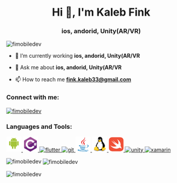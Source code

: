 <h1 align="center">Hi 👋, I'm Kaleb Fink</h1>
<h3 align="center">ios, andorid, Unity(AR/VR)</h3>

<p align="left"> <img src="https://komarev.com/ghpvc/?username=fimobiledev&label=Profile%20views&color=0e75b6&style=flat" alt="fimobiledev" /> </p>

- 🌱 I’m currently working **ios, andorid, Unity(AR/VR**

- 💬 Ask me about **ios, andorid, Unity(AR/VR**

- 📫 How to reach me **fink.kaleb33@gmail.com**

<h3 align="left">Connect with me:</h3>
<p align="left">
<a href="https://dev.to/fimobiledev" target="blank"><img align="center" src="https://raw.githubusercontent.com/rahuldkjain/github-profile-readme-generator/master/src/images/icons/Social/devto.svg" alt="fimobiledev" height="30" width="40" /></a>
</p>

<h3 align="left">Languages and Tools:</h3>
<p align="left"> <a href="https://developer.android.com" target="_blank" rel="noreferrer"> <img src="https://raw.githubusercontent.com/devicons/devicon/master/icons/android/android-original-wordmark.svg" alt="android" width="40" height="40"/> </a> <a href="https://www.w3schools.com/cs/" target="_blank" rel="noreferrer"> <img src="https://raw.githubusercontent.com/devicons/devicon/master/icons/csharp/csharp-original.svg" alt="csharp" width="40" height="40"/> </a> <a href="https://flutter.dev" target="_blank" rel="noreferrer"> <img src="https://www.vectorlogo.zone/logos/flutterio/flutterio-icon.svg" alt="flutter" width="40" height="40"/> </a> <a href="https://git-scm.com/" target="_blank" rel="noreferrer"> <img src="https://www.vectorlogo.zone/logos/git-scm/git-scm-icon.svg" alt="git" width="40" height="40"/> </a> <a href="https://www.java.com" target="_blank" rel="noreferrer"> <img src="https://raw.githubusercontent.com/devicons/devicon/master/icons/java/java-original.svg" alt="java" width="40" height="40"/> </a> <a href="https://www.linux.org/" target="_blank" rel="noreferrer"> <img src="https://raw.githubusercontent.com/devicons/devicon/master/icons/linux/linux-original.svg" alt="linux" width="40" height="40"/> </a> <a href="https://developer.apple.com/swift/" target="_blank" rel="noreferrer"> <img src="https://raw.githubusercontent.com/devicons/devicon/master/icons/swift/swift-original.svg" alt="swift" width="40" height="40"/> </a> <a href="https://unity.com/" target="_blank" rel="noreferrer"> <img src="https://www.vectorlogo.zone/logos/unity3d/unity3d-icon.svg" alt="unity" width="40" height="40"/> </a> <a href="https://dotnet.microsoft.com/apps/xamarin" target="_blank" rel="noreferrer"> <img src="https://raw.githubusercontent.com/detain/svg-logos/780f25886640cef088af994181646db2f6b1a3f8/svg/xamarin.svg" alt="xamarin" width="40" height="40"/> </a> </p>

<p><img align="left" src="https://github-readme-stats.vercel.app/api/top-langs?username=fimobiledev&show_icons=true&locale=en&layout=compact" alt="fimobiledev" /></p>

<p>&nbsp;<img align="center" src="https://github-readme-stats.vercel.app/api?username=fimobiledev&show_icons=true&locale=en" alt="fimobiledev" /></p>

<p><img align="center" src="https://github-readme-streak-stats.herokuapp.com/?user=fimobiledev&" alt="fimobiledev" /></p>
